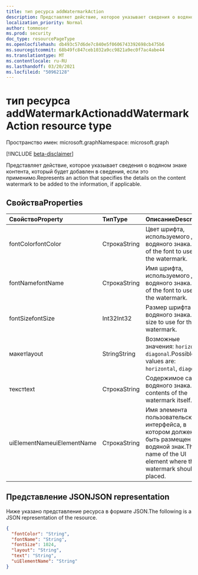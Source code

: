 ```yaml
---
title: тип ресурса addWatermarkAction
description: Представляет действие, которое указывает сведения о водяном знаке контента, который будет добавлен в сведения, если это применимо.
localization_priority: Normal
author: tommoser
ms.prod: security
doc_type: resourcePageType
ms.openlocfilehash: db493c57d6de7c840e5f0606743392698cb475b6
ms.sourcegitcommit: 68b49fc847ceb1032a9cc9821a9ec0f7ac4abe44
ms.translationtype: MT
ms.contentlocale: ru-RU
ms.lasthandoff: 03/20/2021
ms.locfileid: "50962128"
---
```

# <a name="addwatermarkaction-resource-type"></a><span data-ttu-id="4842f-103">тип ресурса addWatermarkAction</span><span class="sxs-lookup"><span data-stu-id="4842f-103">addWatermarkAction resource type</span></span>

<span data-ttu-id="4842f-104">Пространство имен: microsoft.graph</span><span class="sxs-lookup"><span data-stu-id="4842f-104">Namespace: microsoft.graph</span></span>

[!INCLUDE [beta-disclaimer](../../includes/beta-disclaimer.md)]

<span data-ttu-id="4842f-105">Представляет действие, которое указывает сведения о водяном знаке контента, который будет добавлен в сведения, если это применимо.</span><span class="sxs-lookup"><span data-stu-id="4842f-105">Represents an action that specifies the details on the content watermark to be added to the information, if applicable.</span></span>

## <a name="properties"></a><span data-ttu-id="4842f-106">Свойства</span><span class="sxs-lookup"><span data-stu-id="4842f-106">Properties</span></span>

| <span data-ttu-id="4842f-107">Свойство</span><span class="sxs-lookup"><span data-stu-id="4842f-107">Property</span></span>      | <span data-ttu-id="4842f-108">Тип</span><span class="sxs-lookup"><span data-stu-id="4842f-108">Type</span></span>   | <span data-ttu-id="4842f-109">Описание</span><span class="sxs-lookup"><span data-stu-id="4842f-109">Description</span></span>                                                      |
| :------------ | :----- | :--------------------------------------------------------------- |
| <span data-ttu-id="4842f-110">fontColor</span><span class="sxs-lookup"><span data-stu-id="4842f-110">fontColor</span></span>     | <span data-ttu-id="4842f-111">Строка</span><span class="sxs-lookup"><span data-stu-id="4842f-111">String</span></span> | <span data-ttu-id="4842f-112">Цвет шрифта, используемого для водяного знака.</span><span class="sxs-lookup"><span data-stu-id="4842f-112">Color of the font to use for the watermark.</span></span>                      |
| <span data-ttu-id="4842f-113">fontName</span><span class="sxs-lookup"><span data-stu-id="4842f-113">fontName</span></span>      | <span data-ttu-id="4842f-114">Строка</span><span class="sxs-lookup"><span data-stu-id="4842f-114">String</span></span> | <span data-ttu-id="4842f-115">Имя шрифта, используемого для водяного знака.</span><span class="sxs-lookup"><span data-stu-id="4842f-115">Name of the font to use for the watermark.</span></span>                       |
| <span data-ttu-id="4842f-116">fontSize</span><span class="sxs-lookup"><span data-stu-id="4842f-116">fontSize</span></span>      | <span data-ttu-id="4842f-117">Int32</span><span class="sxs-lookup"><span data-stu-id="4842f-117">Int32</span></span>  | <span data-ttu-id="4842f-118">Размер шрифта для водяного знака.</span><span class="sxs-lookup"><span data-stu-id="4842f-118">Font size to use for the watermark.</span></span>                              |
| <span data-ttu-id="4842f-119">макет</span><span class="sxs-lookup"><span data-stu-id="4842f-119">layout</span></span>        | <span data-ttu-id="4842f-120">String</span><span class="sxs-lookup"><span data-stu-id="4842f-120">String</span></span> | <span data-ttu-id="4842f-121">Возможные значения: `horizontal`, `diagonal`.</span><span class="sxs-lookup"><span data-stu-id="4842f-121">Possible values are: `horizontal`, `diagonal`.</span></span>                   |
| <span data-ttu-id="4842f-122">текст</span><span class="sxs-lookup"><span data-stu-id="4842f-122">text</span></span>          | <span data-ttu-id="4842f-123">Строка</span><span class="sxs-lookup"><span data-stu-id="4842f-123">String</span></span> | <span data-ttu-id="4842f-124">Содержимое самого водяного знака.</span><span class="sxs-lookup"><span data-stu-id="4842f-124">The contents of the watermark itself.</span></span>                            |
| <span data-ttu-id="4842f-125">uiElementName</span><span class="sxs-lookup"><span data-stu-id="4842f-125">uiElementName</span></span> | <span data-ttu-id="4842f-126">Строка</span><span class="sxs-lookup"><span data-stu-id="4842f-126">String</span></span> | <span data-ttu-id="4842f-127">Имя элемента пользовательского интерфейса, в котором должен быть размещен водяной знак.</span><span class="sxs-lookup"><span data-stu-id="4842f-127">The name of the UI element where the watermark should be placed.</span></span> |

## <a name="json-representation"></a><span data-ttu-id="4842f-128">Представление JSON</span><span class="sxs-lookup"><span data-stu-id="4842f-128">JSON representation</span></span>

<span data-ttu-id="4842f-129">Ниже указано представление ресурса в формате JSON.</span><span class="sxs-lookup"><span data-stu-id="4842f-129">The following is a JSON representation of the resource.</span></span>

<!-- {
  "blockType": "resource",
  "optionalProperties": [

  ],
  "@odata.type": "microsoft.graph.addWatermarkAction",
  "baseType": "microsoft.graph.informationProtectionAction"
}-->

```json
{
  "fontColor": "String",
  "fontName": "String",
  "fontSize": 1024,
  "layout": "String",
  "text": "String",
  "uiElementName": "String"
}
```

<!-- uuid: 16cd6b66-4b1a-43a1-adaf-3a886856ed98
2019-02-04 14:57:30 UTC -->
<!-- {
  "type": "#page.annotation",
  "description": "addWatermarkAction resource",
  "keywords": "",
  "section": "documentation",
  "tocPath": ""
}-->

